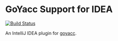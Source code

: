 # GoYacc Support for IDEA
[![Build Status](https://travis-ci.org/zyguan/idea-goyacc.svg)](https://travis-ci.org/zyguan/idea-goyacc)

An IntelliJ IDEA plugin for [goyacc](https://github.com/cznic/goyacc).
